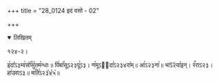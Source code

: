 +++
title = "28_0124 इदं वसो - 02"

+++
<details open><summary>लिखितम्</summary>

१२४-२।

इ꣥दा꣤ऽ३म्व꣢सो꣣꣯सु꣤तम꣥न्धाः॥ पि꣢बा꣡꣯सूऽ२३पू꣢ऽ३। ण꣡मूऽ२᳐दा꣣ऽ२३४रा꣥म्॥ आ꣡ऽ२३ना꣢॥ भाऽ᳒२᳒या꣡इन्। र꣪राऽ२३। हा꣢उवाऽ३॥ मा꣡꣯ते꣣ऽ२३꣡४꣡५꣡॥
</details>